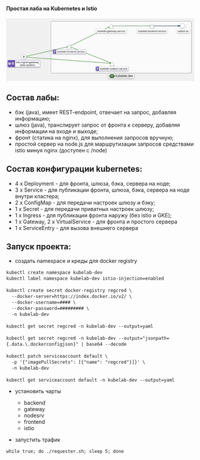 #### Простая лаба на Kubernetes и Istio

![alt text](kiali.png)

## Состав лабы:

- бэк (java), имеет REST-endpoint, отвечает на запрос, добавляя информацию;
- шлюз (java), транслирует запрос от фронта к серверу, добавляя информации на входе и выходе;
- фронт (статика на nginx), для выполнения запросов вручную;
- простой сервер на node.js для маршрутизации запросов средствами istio минуя nginx (доступен с /node)

## Состав конфигурации kubernetes:

- 4 x Deployment - для фронта, шлюза, бэка, сервера на ноде;
- 3 x Service - для публикации фронта, шлюза, бэка, сервера на ноде внутри кластера;
- 2 x ConfigMap - для передачи настроек шлюзу и бэку;
- 1 x Secret - для передачи приватных настроек шлюзу;
- 1 x Ingress - для публикации фронта наружу (без istio и GKE);
- 1 x Gateway, 2 x VirtualService - для фронта и простого сервера
- 1 x ServiceEntry - для вызова внешнего сервера

## Запуск проекта:

- создать namespace и креды для docker registry

```shell script
kubectl create namespace kubelab-dev
kubectl label namespace kubelab-dev istio-injection=enabled

kubectl create secret docker-registry regcred \
  --docker-server=https://index.docker.io/v2/ \
  --docker-username=#### \
  --docker-password=######### \
  -n kubelab-dev

kubectl get secret regcred -n kubelab-dev --output=yaml

kubectl get secret regcred -n kubelab-dev --output="jsonpath={.data.\.dockerconfigjson}" | base64 --decode

kubectl patch serviceaccount default \
  -p '{"imagePullSecrets": [{"name": "regcred"}]}' \
  -n kubelab-dev

kubectl get serviceaccount default -n kubelab-dev --output=yaml
```

- установить чарты
    - backend
    - gateway
    - nodesrv
    - frontend
    - istio

- запустить трафик

```shell
while true; do ./requester.sh; sleep 5; done
```
